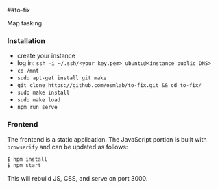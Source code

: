 ##to-fix

Map tasking

### Installation
- create your instance
- log in: `ssh -i ~/.ssh/<your key.pem> ubuntu@<instance public DNS>`
- `cd /mnt`
- `sudo apt-get install git make`
- `git clone https://github.com/osmlab/to-fix.git && cd to-fix/`
- `sudo make install`
- `sudo make load`
- `npm run serve`

### Frontend

The frontend is a static application. The JavaScript portion is built with
`browserify` and can be updated as follows:

```sh
$ npm install
$ npm start
```

This will rebuild JS, CSS, and serve on port 3000.

